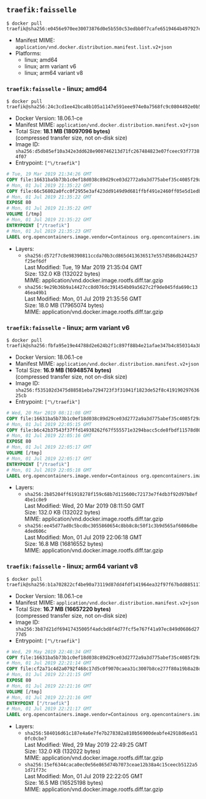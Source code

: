 ## `traefik:faisselle`

```console
$ docker pull traefik@sha256:e0456e970ee30073876d0e5b550c53edbb0f7cafe6519464b497927ec8f1cee3
```

-	Manifest MIME: `application/vnd.docker.distribution.manifest.list.v2+json`
-	Platforms:
	-	linux; amd64
	-	linux; arm variant v6
	-	linux; arm64 variant v8

### `traefik:faisselle` - linux; amd64

```console
$ docker pull traefik@sha256:24c3cd1ee42bca8b105a1147e591eee974e0a7568fc9c0804492e0b56a5608ff
```

-	Docker Version: 18.06.1-ce
-	Manifest MIME: `application/vnd.docker.distribution.manifest.v2+json`
-	Total Size: **18.1 MB (18097096 bytes)**  
	(compressed transfer size, not on-disk size)
-	Image ID: `sha256:d5db85ef10a342e3dd628e900746213d71fc267484823e07fceec93f77384f07`
-	Entrypoint: `["\/traefik"]`

```dockerfile
# Tue, 19 Mar 2019 21:34:26 GMT
COPY file:16631ba5b73b1c0ef18d038c89d29ce03d2772a9a3d775abef35c4085f29a3bf in /etc/ssl/certs/ 
# Mon, 01 Jul 2019 21:35:22 GMT
COPY file:66c56802a0fcc0f2955e3af423dd9149d9d681ffbf491e2460ff05e5d1edbfb0 in / 
# Mon, 01 Jul 2019 21:35:22 GMT
EXPOSE 80
# Mon, 01 Jul 2019 21:35:22 GMT
VOLUME [/tmp]
# Mon, 01 Jul 2019 21:35:22 GMT
ENTRYPOINT ["/traefik"]
# Mon, 01 Jul 2019 21:35:23 GMT
LABEL org.opencontainers.image.vendor=Containous org.opencontainers.image.url=https://traefik.io org.opencontainers.image.title=Traefik org.opencontainers.image.description=A modern reverse-proxy org.opencontainers.image.version=v2.0.0-alpha8 org.opencontainers.image.documentation=https://docs.traefik.io
```

-	Layers:
	-	`sha256:d572f7c8e98390811ccda70b3cd865d413636517e557d586db244257f25ef6df`  
		Last Modified: Tue, 19 Mar 2019 21:35:04 GMT  
		Size: 132.0 KB (132022 bytes)  
		MIME: application/vnd.docker.image.rootfs.diff.tar.gzip
	-	`sha256:9e29b36b9a14427cc8d076dc391454b09a5627c2f9de045fda690c1346ea49b1`  
		Last Modified: Mon, 01 Jul 2019 21:35:56 GMT  
		Size: 18.0 MB (17965074 bytes)  
		MIME: application/vnd.docker.image.rootfs.diff.tar.gzip

### `traefik:faisselle` - linux; arm variant v6

```console
$ docker pull traefik@sha256:fbfa95e19e44788d2e624b2f1c897f88b4e21afae347b4c850314a384248d806
```

-	Docker Version: 18.06.1-ce
-	Manifest MIME: `application/vnd.docker.distribution.manifest.v2+json`
-	Total Size: **16.9 MB (16948574 bytes)**  
	(compressed transfer size, not on-disk size)
-	Image ID: `sha256:f535102d3475d88581eba7294723f3f31041f1823de52f8c41919029763625cb`
-	Entrypoint: `["\/traefik"]`

```dockerfile
# Wed, 20 Mar 2019 08:11:08 GMT
COPY file:16631ba5b73b1c0ef18d038c89d29ce03d2772a9a3d775abef35c4085f29a3bf in /etc/ssl/certs/ 
# Mon, 01 Jul 2019 22:05:15 GMT
COPY file:b6c42b37543f37ffd14938262f67f555571e3294bacc5cde8fbdf11578d80f77 in / 
# Mon, 01 Jul 2019 22:05:16 GMT
EXPOSE 80
# Mon, 01 Jul 2019 22:05:17 GMT
VOLUME [/tmp]
# Mon, 01 Jul 2019 22:05:17 GMT
ENTRYPOINT ["/traefik"]
# Mon, 01 Jul 2019 22:05:18 GMT
LABEL org.opencontainers.image.vendor=Containous org.opencontainers.image.url=https://traefik.io org.opencontainers.image.title=Traefik org.opencontainers.image.description=A modern reverse-proxy org.opencontainers.image.version=v2.0.0-alpha8 org.opencontainers.image.documentation=https://docs.traefik.io
```

-	Layers:
	-	`sha256:2b85204ff61918278f159c68b7d115600c72173e7f4db3f92d97b8ef4be1c8e9`  
		Last Modified: Wed, 20 Mar 2019 08:11:50 GMT  
		Size: 132.0 KB (132022 bytes)  
		MIME: application/vnd.docker.image.rootfs.diff.tar.gzip
	-	`sha256:ee45d77ad0c5bcdbc3055860654c8bb8c8c50f1c3b9d565af6086dbe4ded606c`  
		Last Modified: Mon, 01 Jul 2019 22:06:18 GMT  
		Size: 16.8 MB (16816552 bytes)  
		MIME: application/vnd.docker.image.rootfs.diff.tar.gzip

### `traefik:faisselle` - linux; arm64 variant v8

```console
$ docker pull traefik@sha256:b1a702822cf4be90a73119d87dd4fdf141964ea32f97f67bdd88511770495aba
```

-	Docker Version: 18.06.1-ce
-	Manifest MIME: `application/vnd.docker.distribution.manifest.v2+json`
-	Total Size: **16.7 MB (16657220 bytes)**  
	(compressed transfer size, not on-disk size)
-	Image ID: `sha256:3b87d21df69417435005f4adcbd8f4d77fcf5e767f41a97ec849d0686d2777d5`
-	Entrypoint: `["\/traefik"]`

```dockerfile
# Wed, 29 May 2019 22:48:34 GMT
COPY file:16631ba5b73b1c0ef18d038c89d29ce03d2772a9a3d775abef35c4085f29a3bf in /etc/ssl/certs/ 
# Mon, 01 Jul 2019 22:21:14 GMT
COPY file:cf2a71c4d2a0792f468c17d5c0f9070caea31c3007b8ce277f80a19b8a28d557 in / 
# Mon, 01 Jul 2019 22:21:15 GMT
EXPOSE 80
# Mon, 01 Jul 2019 22:21:16 GMT
VOLUME [/tmp]
# Mon, 01 Jul 2019 22:21:16 GMT
ENTRYPOINT ["/traefik"]
# Mon, 01 Jul 2019 22:21:17 GMT
LABEL org.opencontainers.image.vendor=Containous org.opencontainers.image.url=https://traefik.io org.opencontainers.image.title=Traefik org.opencontainers.image.description=A modern reverse-proxy org.opencontainers.image.version=v2.0.0-alpha8 org.opencontainers.image.documentation=https://docs.traefik.io
```

-	Layers:
	-	`sha256:584016d61c187e4a6e7fe7b278382a810b56900deabfe42918d6ea510fc0cbe7`  
		Last Modified: Wed, 29 May 2019 22:49:25 GMT  
		Size: 132.0 KB (132022 bytes)  
		MIME: application/vnd.docker.image.rootfs.diff.tar.gzip
	-	`sha256:15ef6344caca0ec0e56e865d74b7073ceae12b38a4c15ceecb5122a51d71f73c`  
		Last Modified: Mon, 01 Jul 2019 22:22:05 GMT  
		Size: 16.5 MB (16525198 bytes)  
		MIME: application/vnd.docker.image.rootfs.diff.tar.gzip
